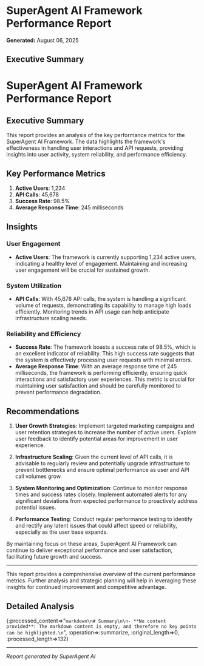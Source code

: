 # SuperAgent AI Framework Performance Report

**Generated:** August 06, 2025

## Executive Summary
# SuperAgent AI Framework Performance Report

## Executive Summary

This report provides an analysis of the key performance metrics for the SuperAgent AI Framework. The data highlights the framework's effectiveness in handling user interactions and API requests, providing insights into user activity, system reliability, and performance efficiency.

## Key Performance Metrics

1. **Active Users**: 1,234
2. **API Calls**: 45,678
3. **Success Rate**: 98.5%
4. **Average Response Time**: 245 milliseconds

## Insights

### User Engagement
- **Active Users**: The framework is currently supporting 1,234 active users, indicating a healthy level of engagement. Maintaining and increasing user engagement will be crucial for sustained growth.

### System Utilization
- **API Calls**: With 45,678 API calls, the system is handling a significant volume of requests, demonstrating its capability to manage high loads efficiently. Monitoring trends in API usage can help anticipate infrastructure scaling needs.

### Reliability and Efficiency
- **Success Rate**: The framework boasts a success rate of 98.5%, which is an excellent indicator of reliability. This high success rate suggests that the system is effectively processing user requests with minimal errors.
- **Average Response Time**: With an average response time of 245 milliseconds, the framework is performing efficiently, ensuring quick interactions and satisfactory user experiences. This metric is crucial for maintaining user satisfaction and should be carefully monitored to prevent performance degradation.

## Recommendations

1. **User Growth Strategies**: Implement targeted marketing campaigns and user retention strategies to increase the number of active users. Explore user feedback to identify potential areas for improvement in user experience.

2. **Infrastructure Scaling**: Given the current level of API calls, it is advisable to regularly review and potentially upgrade infrastructure to prevent bottlenecks and ensure optimal performance as user and API call volumes grow.

3. **System Monitoring and Optimization**: Continue to monitor response times and success rates closely. Implement automated alerts for any significant deviations from expected performance to proactively address potential issues.

4. **Performance Testing**: Conduct regular performance testing to identify and rectify any latent issues that could affect speed or reliability, especially as the user base expands.

By maintaining focus on these areas, SuperAgent AI Framework can continue to deliver exceptional performance and user satisfaction, facilitating future growth and success.

---

This report provides a comprehensive overview of the current performance metrics. Further analysis and strategic planning will help in leveraging these insights for continued improvement and competitive advantage.

## Detailed Analysis
{:processed_content=>"```markdown\n# Summary\n\n- **No content provided**: The markdown content is empty, and therefore no key points can be highlighted.\n```", :operation=>:summarize, :original_length=>0, :processed_length=>132}

---
*Report generated by SuperAgent AI*
